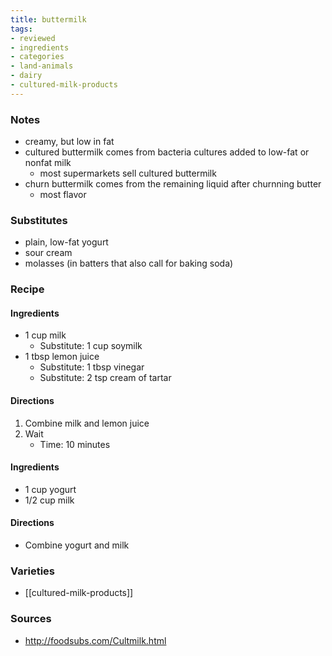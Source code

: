 ```yaml
---
title: buttermilk
tags:
- reviewed
- ingredients
- categories
- land-animals
- dairy
- cultured-milk-products
---
```

### Notes
- creamy, but low in fat
- cultured buttermilk comes from bacteria cultures added to low-fat or nonfat milk
	- most supermarkets sell cultured buttermilk 
- churn buttermilk comes from the remaining liquid after churnning butter
	- most flavor

### Substitutes
- plain, low-fat yogurt
- sour cream
- molasses (in batters that also call for baking soda)

### Recipe
#### Ingredients
- 1 cup milk
	- Substitute: 1 cup soymilk
- 1 tbsp lemon juice
	- Substitute: 1 tbsp vinegar
	- Substitute: 2 tsp cream of tartar
#### Directions
1. Combine milk and lemon juice
2. Wait
	- Time: 10 minutes

#### Ingredients
- 1 cup yogurt
- 1/2 cup milk
#### Directions
- Combine yogurt and milk

### Varieties
* [[cultured-milk-products]]

### Sources
* http://foodsubs.com/Cultmilk.html
